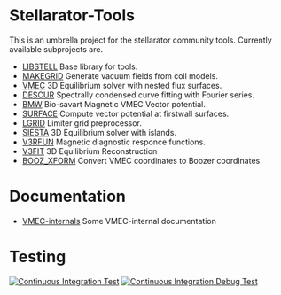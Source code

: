 # Stellarator-Tools
This is an umbrella project for the stellarator community tools. Currently available 
subprojects are.

* [LIBSTELL](https://github.com/ORNL-Fusion/LIBSTELL) Base library for tools.
* [MAKEGRID](https://github.com/ORNL-Fusion/MAKEGRID) Generate vacuum fields from coil models. 
* [VMEC](https://github.com/ORNL-Fusion/PARVMEC) 3D Equilibrium solver with nested flux surfaces.
* [DESCUR](https://github.com/ORNL-Fusion/DESCUR) Spectrally condensed curve fitting with Fourier series.
* [BMW](https://github.com/ORNL-Fusion/BMW) Bio-savart Magnetic VMEC Vector potential.
* [SURFACE](https://github.com/ORNL-Fusion/SURFACE) Compute vector potential at firstwall surfaces. 
* [LGRID](https://github.com/ORNL-Fusion/LGRID) Limiter grid preprocessor. 
* [SIESTA](https://github.com/ORNL-Fusion/SIESTA) 3D Equilibrium solver with islands.
* [V3RFUN](https://github.com/ORNL-Fusion/V3RFUN) Magnetic diagnostic responce functions.
* [V3FIT](https://github.com/cianciosa/V3FIT) 3D Equilibrium Reconstruction
* [BOOZ_XFORM](https://github.com/ORNL-Fusion/BOOZ_XFORM.git) Convert VMEC coordinates to Boozer coordinates.

#  Documentation
* [VMEC-internals](https://github.com/jonathanschilling/vmec-internals) Some VMEC-internal documentation

# Testing
[![Continuous Integration Test](https://github.com/ORNL-Fusion/Stellarator-Tools/actions/workflows/ci_test.yaml/badge.svg?branch=master&event=schedule)](https://github.com/ORNL-Fusion/Stellarator-Tools/actions/workflows/ci_test.yaml)
[![Continuous Integration Debug Test](https://github.com/ORNL-Fusion/Stellarator-Tools/actions/workflows/ci_debug_test.yaml/badge.svg)](https://github.com/ORNL-Fusion/Stellarator-Tools/actions/workflows/ci_debug_test.yaml)
